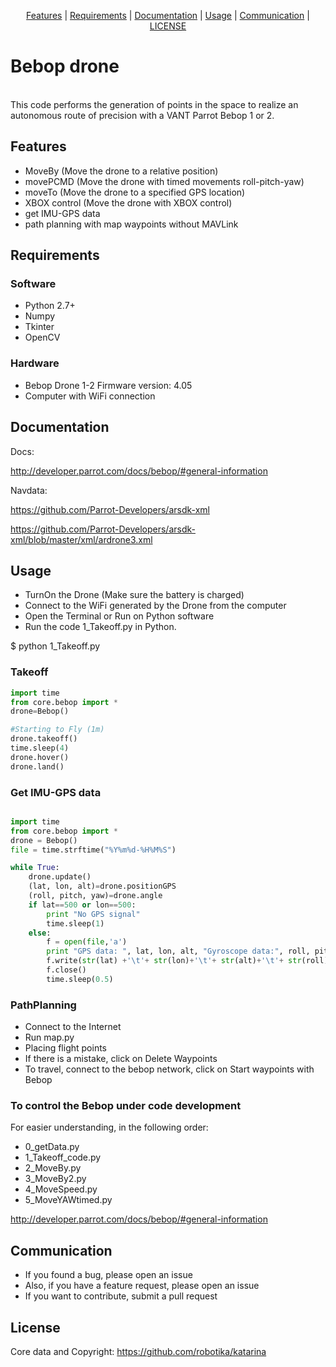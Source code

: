 <p align="center">
  <a href="#features">Features</a> |
  <a href="#requirements">Requirements</a> |
  <a href="#documentation">Documentation</a> |
  <a href="#usage">Usage</a> |
  <a href="#communication">Communication</a> |
  <a href="#license">LICENSE</a>
</p>

# Bebop drone
<br />
This code performs the generation of points in the space to realize an autonomous route of precision with a VANT Parrot Bebop 1 or 2.


## Features


- MoveBy        (Move the drone to a relative position)
- movePCMD      (Move the drone with timed movements roll-pitch-yaw)
- moveTo        (Move the drone to a specified GPS location)
- XBOX control  (Move the drone with XBOX control)
- get IMU-GPS data
- path planning with map waypoints without MAVLink


## Requirements

### Software

- Python 2.7+
- Numpy
- Tkinter
- OpenCV

### Hardware

- Bebop Drone 1-2 Firmware version: 4.05
- Computer with WiFi connection

## Documentation

Docs:

http://developer.parrot.com/docs/bebop/#general-information

Navdata:

https://github.com/Parrot-Developers/arsdk-xml

https://github.com/Parrot-Developers/arsdk-xml/blob/master/xml/ardrone3.xml


## Usage

- TurnOn the Drone (Make sure the battery is charged)
- Connect to the WiFi generated by the Drone from the computer
- Open the Terminal or Run on Python software
- Run the code 1_Takeoff.py in Python.

$ python 1_Takeoff.py


### Takeoff

```python
import time
from core.bebop import *
drone=Bebop()

#Starting to Fly (1m)
drone.takeoff()
time.sleep(4)
drone.hover()
drone.land()
```

### Get IMU-GPS data

```python

import time
from core.bebop import *
drone = Bebop()
file = time.strftime("%Y%m%d-%H%M%S")

while True:
    drone.update()
    (lat, lon, alt)=drone.positionGPS
    (roll, pitch, yaw)=drone.angle
    if lat==500 or lon==500:
        print "No GPS signal"
        time.sleep(1)
    else:
        f = open(file,'a')
        print "GPS data: ", lat, lon, alt, "Gyroscope data:", roll, pitch, yaw, " Saved"
        f.write(str(lat) +'\t'+ str(lon)+'\t'+ str(alt)+'\t'+ str(roll)+'\t'+ str(pitch)+'\t'+ str(yaw)+'\n')
        f.close()
        time.sleep(0.5)

```

### PathPlanning

- Connect to the Internet
- Run map.py
- Placing flight points
- If there is a mistake, click on Delete Waypoints
- To travel, connect to the bebop network, click on Start waypoints with Bebop

### To control the Bebop under code development

For easier understanding, in the following order:
- 0_getData.py
- 1_Takeoff_code.py
- 2_MoveBy.py
- 3_MoveBy2.py
- 4_MoveSpeed.py
- 5_MoveYAWtimed.py

http://developer.parrot.com/docs/bebop/#general-information

## Communication
- If you found a bug, please open an issue
- Also, if you have a feature request, please open an issue
- If you want to contribute, submit a pull request

## License
Core data and Copyright:
https://github.com/robotika/katarina
